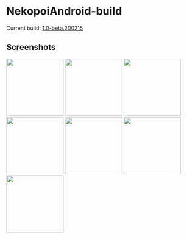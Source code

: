 # NekopoiAndroid-build

Current build: [1.0-beta.200215](https://github.com/nana-desu/NekopoiAndroid-build/releases)

## Screenshots
<img src="https://raw.githubusercontent.com/nana-desu/NekopoiAndroid-build/master/image/ss1.png" width="150px"> <img src="https://raw.githubusercontent.com/nana-desu/NekopoiAndroid-build/master/image/2.jpg" width="150px"> <img src="https://raw.githubusercontent.com/nana-desu/NekopoiAndroid-build/master/image/3.jpg" width="150px"> <img src="https://raw.githubusercontent.com/nana-desu/NekopoiAndroid-build/master/image/4.jpg" width="150px"> <img src="https://raw.githubusercontent.com/nana-desu/NekopoiAndroid-build/master/image/5.jpg" width="150px"> <img src="https://raw.githubusercontent.com/nana-desu/NekopoiAndroid-build/master/image/6.jpg" width="150px"> <img src="https://raw.githubusercontent.com/nana-desu/NekopoiAndroid-build/master/image/7.jpg" width="150px">
